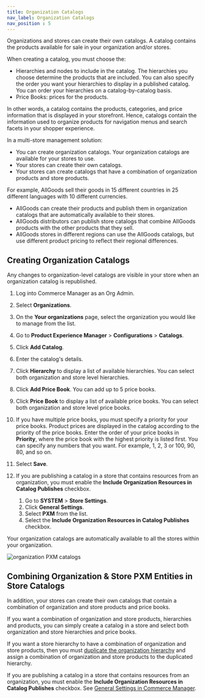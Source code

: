 ```yaml
---
title: Organization Catalogs 
nav_label: Organization Catalogs
nav_position : 5
---
```


Organizations and stores can create their own catalogs. A catalog contains the products available for sale in your organization and/or stores.

When creating a catalog, you must choose the:

- Hierarchies and nodes to include in the catalog. The hierarchies you choose determine the products that are included. You can also specify the order you want your hierarchies to display in a published catalog. You can order your hierarchies on a catalog-by-catalog basis.
- Price Books: prices for the products.

In other words, a catalog contains the products, categories, and price information that is displayed in your storefront. Hence, catalogs contain the information used to organize products for navigation menus and search facets in your shopper experience.

In a multi-store management solution:

- You can create organization catalogs. Your organization catalogs are available for your stores to use.
- Your stores can create their own catalogs.
- Your stores can create catalogs that have a combination of organization products and store products.

For example, AllGoods sell their goods in 15 different countries in 25 different languages with 10 different currencies.

- AllGoods can create their products and publish them in organization catalogs that are automatically available to their stores.
- AllGoods distributors can publish store catalogs that combine AllGoods products with the other products that they sell.
- AllGoods stores in different regions can use the AllGoods catalogs, but use different product pricing to reflect their regional differences.

## Creating Organization Catalogs

Any changes to organization-level catalogs are visible in your store when an organization catalog is republished.

1. Log into Commerce Manager as an Org Admin.
1. Select **Organizations**.
1. On the **Your organizations** page, select the organization you would like to manage from the list.
1. Go to **Product Experience Manager** > **Configurations** > **Catalogs**.
1. Click **Add Catalog**.
1. Enter the catalog's details.
2. Click **Hierarchy** to display a list of available hierarchies. You can select both organization and store level hierarchies.
1. Click **Add Price Book**. You can add up to 5 price books.
1. Click **Price Book** to display a list of available price books. You can select both organization and store level price books.
1. If you have multiple price books, you must specify a priority for your price books. Product prices are displayed in the catalog according to the priority of the price books. Enter the order of your price books in **Priority**, where the price book with the highest priority is listed first. You can specify any numbers that you want. For example, 1, 2, 3 or 100, 90, 80, and so on.
1. Select **Save**.
1. If you are publishing a catalog in a store that contains resources from an organization, you must enable the **Include Organization Resources in Catalog Publishes** checkbox. 

    1. Go to **SYSTEM** > **Store Settings**.
    2. Click **General Settings**.
    3. Select **PXM** from the list. 
    4. Select the **Include Organization Resources in Catalog Publishes** checkbox.

Your organization catalogs are automatically available to all the stores within your organization. 

![organization PXM catalogs](/assets/organization_catalog.png)

## Combining Organization & Store PXM Entities in Store Catalogs

In addition, your stores can create their own catalogs that contain a combination of organization and store products and price books.

If you want a combination of organization and store products, hierarchies and products, you can simply create a catalog in a store and select both organization and store hierarchies and price books.

If you want a store hierarchy to have a combination of organization and store products, then you must [duplicate the organization hierarchy](/docs/commerce-manager/product-experience-manager/hierarchies/duplicating) and assign a combination of organization and store products to the duplicated hierarchy.

If you are publishing a catalog in a store that contains resources from an organization, you must enable the **Include Organization Resources in Catalog Publishes** checkbox. See [General Settings in Commerce Manager](/docs/commerce-manager/settings/general-settings#updating-pxm-settings-to-publish-store-catalogs-containing-organizational-resources).
